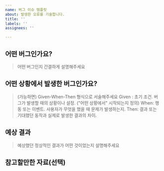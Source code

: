 ```yaml
---
name: 버그 이슈 템플릿
about: 발생한 오류를 기술합니다.
title: ''
labels: ''
assignees: ''

---
```


## 어떤 버그인가요?

> 어떤 버그인지 간결하게 설명해주세요

## 어떤 상황에서 발생한 버그인가요?

> (가능하면) Given-When-Then 형식으로 서술해주세요
> Given : 초기 조건. 버그가 발생할 때의 상황이나 설정. ("어떤 상황에서" 시작되는지 정의)
> When: 행동 또는 이벤트. 사용자가 무엇을 했을 때 문제가 발생하는지.
> Then: 결과 또는 기대했던 동작과 실제로 발생한 결과의 차이.

## 예상 결과

> 예상했던 정상적인 결과가 어떤 것이었는지 설명해주세요

## 참고할만한 자료(선택)
